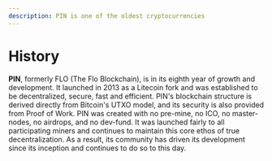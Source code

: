 ```yaml
---
description: PIN is one of the oldest cryptocurrencies
---
```


# History

**PIN**, formerly FLO \(The Flo Blockchain\), is in its eighth year of growth and development. It launched in 2013 as a Litecoin fork and was established to be decentralized, secure, fast and efficient. PIN's blockchain structure is derived directly from Bitcoin's UTXO model, and its security is also provided from Proof of Work. PIN was created with no pre-mine, no ICO, no master-nodes, no airdrops, and no dev-fund. It was launched fairly to all participating miners and continues to maintain this core ethos of true decentralization. As a result, its community has driven its development since its inception and continues to do so to this day.

